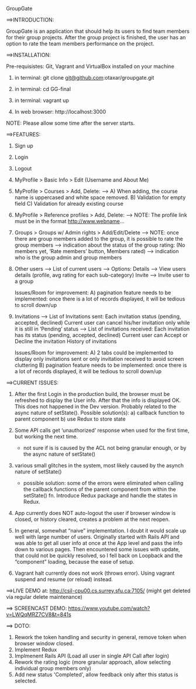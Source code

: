 GroupGate

==>INTRODUCTION:

GroupGate is an application that should help its users to find team members 
for their group projects. After the group project is finished, the user has
an option to rate the team members performance on the project.


==>INSTALLATION:

Pre-requisistes: Git, Vagrant and VirtualBox installed on your machine 

1) in terminal: git clone git@github.com:otaxar/groupgate.git

2) in terminal: cd GG-final

3) in terminal: vagrant up

4) In web browser: http://localhost:3000

NOTE: Please allow some time after the server starts.


==>FEATURES:

1) Sign up
2) Login
3) Logout

4) MyProfile > Basic Info > Edit (Username and About Me)

5) MyProfile > Courses > Add, Delete: 
     —> A) When adding, the course name is uppercased and white space removed.
            B) Validation for empty field
            C) Validation for already existing course

6) MyProfile > Reference profiles > Add, Delete:
      —> NOTE: The profile link must be in the format http://www.webname...

7) Groups > Groups w/ Admin rights > Add/Edit/Delete
     —> NOTE: once there are group members added to the group, it is possible to rate the group members
     —> indication about the status of the group rating: (No members yet, ‘Rate members’ button, Members rated)
     —> indication who is the group admin and group members

8) Other users
     —> List of current users
     —> Options: Details —> View users details (profile, avg rating for each sub-category)
                          Invite —> Invite user to a group

      Issues/Room for improvement:
       A) pagination feature needs to be implemented: once there is a lot of records displayed, it will be tedious to scroll down/up

9) Invitations
     —> List of Invitations sent: 
                      Each invitation status (pending, accepted, declined)
                      Current user can cancel his/her invitation only while it is still in ‘Pending’ status
     —> List of invitations received:
                      Each invitation has its status (pending, accepted, declined)
                      Current user can Accept or Decline the invitation
                      History of invitations 

      Issues/Room for improvement:
        A) 2 tabs could be implemented to display only invitations sent or only invitation received to avoid screen cluttering
        B) pagination feature needs to be implemented: once there is a lot of records displayed, it will be tedious to scroll down/up


           
==>CURRENT ISSUES:

1) After the first Login in the production build, the browser must be refreshed to display the User info. After that the info is displayed OK.
    This does not happened in the Dev version. 
    Probably related to the async nature of setState().
    Possible solution(s): a) callback function to parent component
                          b) use Redux to store state

2) Some API calls get ‘unauthorized’ response when used for the first time, but working the next time.
    - not sure if is is caused by the ACL not being granular enough, or by the async nature of setState()

3) various small glitches in the system, most likely caused by the asynch nature of setState()
    - possible solution: some of the errors were eliminated when calling the callback functions of the parent component from within the setState() fn. Introduce Redux package and handle the states in Redux.
   
4) App currently does NOT  auto-logout the user if browser window is closed, or history cleared, creates a problem at the next reopen.

5) In general, somewhat “naive” implementation. I doubt it would scale up well with large number of users. 
    Originally started with Rails API and was able to get all user info at once at the App level and pass the info down to various pages.
    Then encountered some issues with update, that could not be quickly resolved, so I fell back on Loopback and the “component” loading, because the ease of setup.

6) Vagrant halt currently does not work (throws error). Using vagrant suspend and resume (or reload) instead.  
 

==>LIVE DEMO at: http://csil-cpu00.cs.surrey.sfu.ca:7105/
(might get deleted via regular delete maintenance)

==> SCREENCAST DEMO: 
https://www.youtube.com/watch?v=LWQqMRZ7CV8&t=841s


==> DOTO:
1) Rework the token handling and security in general, remove token when browser window closed. 
2) Implement Redux
3) Implmenent Rails API (Load all user in single API Call after login)
4) Rework the rating logic (more granular approach, allow selecting individual group members only)
5) Add new status 'Completed', allow feedback only after this status is selected.
